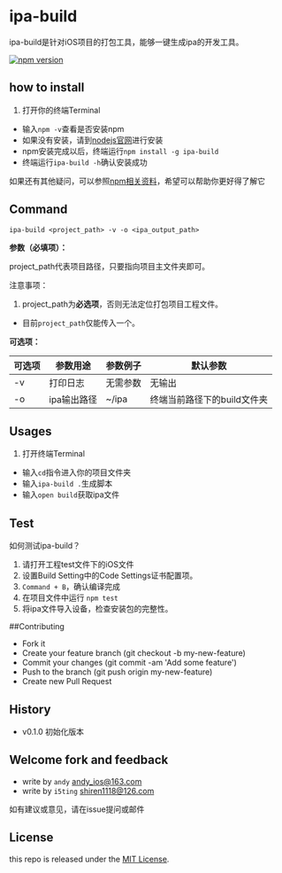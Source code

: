 # ipa-build

ipa-build是针对iOS项目的打包工具，能够一键生成ipa的开发工具。

[![npm version](https://badge.fury.io/js/ipa-build.svg)](http://badge.fury.io/js/ipa-build)

## how to install 

1. 打开你的终端Terminal
*  输入`npm -v`查看是否安装npm
*  如果没有安装，请到[nodejs官网](http://nodejs.org/)进行安装
*  npm安装完成以后，终端运行`npm install -g ipa-build`
*  终端运行`ipa-build -h`确认安装成功

如果还有其他疑问，可以参照[npm相关资料](https://www.npmjs.org/doc/misc/npm-developers.html)，希望可以帮助你更好得了解它

## Command

	ipa-build <project_path> -v -o <ipa_output_path>
	
**参数（必填项）：** 

project_path代表项目路径，只要指向项目主文件夹即可。

注意事项：

1. project_path为**必选项**，否则无法定位打包项目工程文件。
*  目前`project_path`仅能传入一个。


**可选项：**

| 可选项 | 参数用途    | 参数例子  | 默认参数                |  
|-------|------------|---------|------------------------|
| -v    | 打印日志    | 无需参数  | 无输出                  |
| -o    | ipa输出路径 | ~/ipa   | 终端当前路径下的build文件夹|

## Usages

1. 打开终端Terminal
*  输入`cd`指令进入你的项目文件夹
*  输入`ipa-build .`生成脚本
*  输入`open build`获取ipa文件

## Test

如何测试ipa-build？

1. 请打开工程test文件下的iOS文件
2. 设置Build Setting中的Code Settings证书配置项。
3. `Command + B`，确认编译完成
4. 在项目文件中运行 `npm test`
5. 将ipa文件导入设备，检查安装包的完整性。

##Contributing

*  Fork it
*  Create your feature branch (git checkout -b my-new-feature)  
*  Commit your changes (git commit -am 'Add some feature')  
*  Push to the branch (git push origin my-new-feature)  
*  Create new Pull Request  

## History

- v0.1.0 初始化版本

## Welcome fork and feedback

- write by `andy` andy_ios@163.com
- write by `i5ting` shiren1118@126.com

如有建议或意见，请在issue提问或邮件

## License

this repo is released under the [MIT
License](http://www.opensource.org/licenses/MIT).